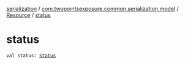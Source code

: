 [serialization](../../index.md) / [com.twopointsexposure.common.serialization.model](../index.md) / [Resource](index.md) / [status](./status.md)

# status

`val status: `[`Status`](../-status/index.md)